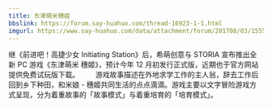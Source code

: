 ```yaml
---
title: 东津萌米穗姬
bbslink: https://forum.say-huahuo.com/thread-16923-1-1.html
imgurl: https://www.say-huahuo.com/data/attachment/forum/201708/03/155501nlqbx4glinn8q48n.jpg
---
```


继《前进吧！高捷少女 Initiating Station》后，希萌创意与 STORIA 宣布推出全新 PC 游戏《东津萌米 穗姬》，预计今年 12 月初发行正式版，近期也于官方网站提供免费试玩版下载。
　　游戏故事描述在外地求学工作的主人翁，辞去工作后回到乡下种田，和米娘 - 穗姬共同生活的点点滴滴。游戏主要以文字冒险游戏方式呈现，分为着重故事的「故事模式」与着重培育的「培育模式」。<!--more-->
